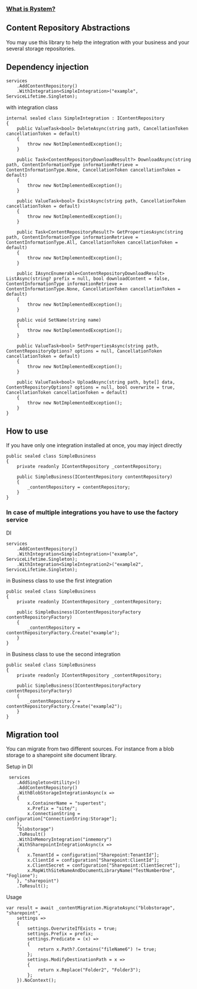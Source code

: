 ﻿### [What is Rystem?](https://github.com/KeyserDSoze/Rystem)

## Content Repository Abstractions
You may use this library to help the integration with your business and your several storage repositories.

## Dependency injection

    services
        .AddContentRepository()
        .WithIntegration<SimpleIntegration>("example", ServiceLifetime.Singleton);

with integration class

    internal sealed class SimpleIntegration : IContentRepository
    {
        public ValueTask<bool> DeleteAsync(string path, CancellationToken cancellationToken = default)
        {
            throw new NotImplementedException();
        }

        public Task<ContentRepositoryDownloadResult?> DownloadAsync(string path, ContentInformationType informationRetrieve = ContentInformationType.None, CancellationToken cancellationToken = default)
        {
            throw new NotImplementedException();
        }

        public ValueTask<bool> ExistAsync(string path, CancellationToken cancellationToken = default)
        {
            throw new NotImplementedException();
        }

        public Task<ContentRepositoryResult?> GetPropertiesAsync(string path, ContentInformationType informationRetrieve = ContentInformationType.All, CancellationToken cancellationToken = default)
        {
            throw new NotImplementedException();
        }

        public IAsyncEnumerable<ContentRepositoryDownloadResult> ListAsync(string? prefix = null, bool downloadContent = false, ContentInformationType informationRetrieve = ContentInformationType.None, CancellationToken cancellationToken = default)
        {
            throw new NotImplementedException();
        }

        public void SetName(string name)
        {
            throw new NotImplementedException();
        }

        public ValueTask<bool> SetPropertiesAsync(string path, ContentRepositoryOptions? options = null, CancellationToken cancellationToken = default)
        {
            throw new NotImplementedException();
        }

        public ValueTask<bool> UploadAsync(string path, byte[] data, ContentRepositoryOptions? options = null, bool overwrite = true, CancellationToken cancellationToken = default)
        {
            throw new NotImplementedException();
        }
    }

## How to use
If you have only one integration installed at once, you may inject directly

    public sealed class SimpleBusiness
    {
        private readonly IContentRepository _contentRepository;

        public SimpleBusiness(IContentRepository contentRepository)
        {
            _contentRepository = contentRepository;
        }
    }

### In case of multiple integrations you have to use the factory service

DI

    services
        .AddContentRepository()
        .WithIntegration<SimpleIntegration>("example", ServiceLifetime.Singleton);
        .WithIntegration<SimpleIntegration2>("example2", ServiceLifetime.Singleton);

in Business class to use the first integration

    public sealed class SimpleBusiness
    {
        private readonly IContentRepository _contentRepository;

        public SimpleBusiness(IContentRepositoryFactory contentRepositoryFactory)
        {
            _contentRepository = contentRepositoryFactory.Create("example");
        }
    }

in Business class to use the second integration

    public sealed class SimpleBusiness
    {
        private readonly IContentRepository _contentRepository;

        public SimpleBusiness(IContentRepositoryFactory contentRepositoryFactory)
        {
            _contentRepository = contentRepositoryFactory.Create("example2");
        }
    }

## Migration tool
You can migrate from two different sources. For instance from a blob storage to a sharepoint site document library.

Setup in DI

     services
        .AddSingleton<Utility>()
        .AddContentRepository()
        .WithBlobStorageIntegrationAsync(x =>
        {
            x.ContainerName = "supertest";
            x.Prefix = "site/";
            x.ConnectionString = configuration["ConnectionString:Storage"];
        },
        "blobstorage")
        .ToResult()
        .WithInMemoryIntegration("inmemory")
        .WithSharepointIntegrationAsync(x =>
        {
            x.TenantId = configuration["Sharepoint:TenantId"];
            x.ClientId = configuration["Sharepoint:ClientId"];
            x.ClientSecret = configuration["Sharepoint:ClientSecret"];
            x.MapWithSiteNameAndDocumentLibraryName("TestNumberOne", "Foglione");
        }, "sharepoint")
        .ToResult();

Usage

    var result = await _contentMigration.MigrateAsync("blobstorage", "sharepoint",
        settings =>
        {
            settings.OverwriteIfExists = true;
            settings.Prefix = prefix;
            settings.Predicate = (x) =>
            {
                return x.Path?.Contains("fileName6") != true;
            };
            settings.ModifyDestinationPath = x =>
            {
                return x.Replace("Folder2", "Folder3");
            };
        }).NoContext();    